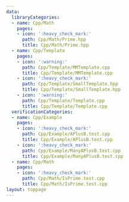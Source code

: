 ```yaml
---
data:
  libraryCategories:
  - name: Cpp/Math
    pages:
    - icon: ':heavy_check_mark:'
      path: Cpp/Math/Prime.hpp
      title: Cpp/Math/Prime.hpp
  - name: Cpp/Template
    pages:
    - icon: ':warning:'
      path: Cpp/Template/MMTemplate.cpp
      title: Cpp/Template/MMTemplate.cpp
    - icon: ':heavy_check_mark:'
      path: Cpp/Template/SmallTemplate.hpp
      title: Cpp/Template/SmallTemplate.hpp
    - icon: ':warning:'
      path: Cpp/Template/Template.cpp
      title: Cpp/Template/Template.cpp
  verificationCategories:
  - name: Cpp/Example
    pages:
    - icon: ':heavy_check_mark:'
      path: Cpp/Example/APlusB.test.cpp
      title: Cpp/Example/APlusB.test.cpp
    - icon: ':heavy_check_mark:'
      path: Cpp/Example/ManyAPlusB.test.cpp
      title: Cpp/Example/ManyAPlusB.test.cpp
  - name: Cpp/Math
    pages:
    - icon: ':heavy_check_mark:'
      path: Cpp/Math/IsPrime.test.cpp
      title: Cpp/Math/IsPrime.test.cpp
layout: toppage
---
```

